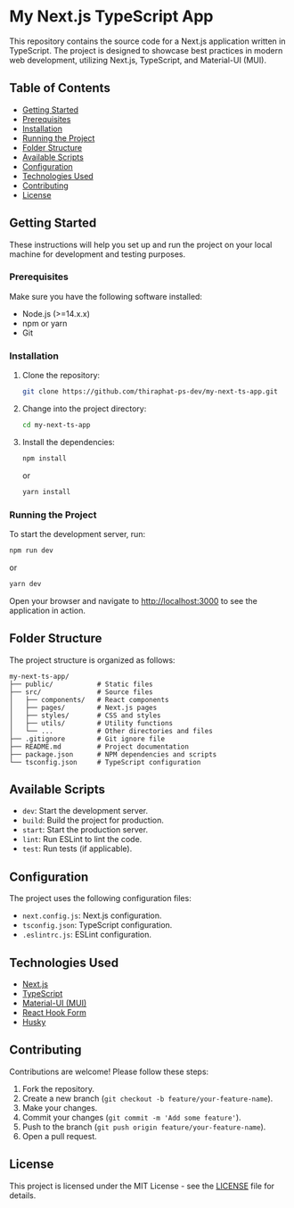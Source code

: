# My Next.js TypeScript App

This repository contains the source code for a Next.js application written in TypeScript. The project is designed to showcase best practices in modern web development, utilizing Next.js, TypeScript, and Material-UI (MUI).

## Table of Contents

- [Getting Started](#getting-started)
- [Prerequisites](#prerequisites)
- [Installation](#installation)
- [Running the Project](#running-the-project)
- [Folder Structure](#folder-structure)
- [Available Scripts](#available-scripts)
- [Configuration](#configuration)
- [Technologies Used](#technologies-used)
- [Contributing](#contributing)
- [License](#license)

## Getting Started

These instructions will help you set up and run the project on your local machine for development and testing purposes.

### Prerequisites

Make sure you have the following software installed:

- Node.js (>=14.x.x)
- npm or yarn
- Git

### Installation

1. Clone the repository:
   ```bash
   git clone https://github.com/thiraphat-ps-dev/my-next-ts-app.git
   ```
2. Change into the project directory:
   ```bash
   cd my-next-ts-app
   ```
3. Install the dependencies:
   ```bash
   npm install
   ```
   or
   ```bash
   yarn install
   ```

### Running the Project

To start the development server, run:

```bash
npm run dev
```

or

```bash
yarn dev
```

Open your browser and navigate to [http://localhost:3000](http://localhost:3000) to see the application in action.

## Folder Structure

The project structure is organized as follows:

```plaintext
my-next-ts-app/
├── public/           # Static files
├── src/              # Source files
│   ├── components/   # React components
│   ├── pages/        # Next.js pages
│   ├── styles/       # CSS and styles
│   ├── utils/        # Utility functions
│   └── ...           # Other directories and files
├── .gitignore        # Git ignore file
├── README.md         # Project documentation
├── package.json      # NPM dependencies and scripts
└── tsconfig.json     # TypeScript configuration
```

## Available Scripts

- `dev`: Start the development server.
- `build`: Build the project for production.
- `start`: Start the production server.
- `lint`: Run ESLint to lint the code.
- `test`: Run tests (if applicable).

## Configuration

The project uses the following configuration files:

- `next.config.js`: Next.js configuration.
- `tsconfig.json`: TypeScript configuration.
- `.eslintrc.js`: ESLint configuration.

## Technologies Used

- [Next.js](https://nextjs.org/)
- [TypeScript](https://www.typescriptlang.org/)
- [Material-UI (MUI)](https://mui.com/)
- [React Hook Form](https://react-hook-form.com/)
- [Husky](https://github.com/typicode/husky)

## Contributing

Contributions are welcome! Please follow these steps:

1. Fork the repository.
2. Create a new branch (`git checkout -b feature/your-feature-name`).
3. Make your changes.
4. Commit your changes (`git commit -m 'Add some feature'`).
5. Push to the branch (`git push origin feature/your-feature-name`).
6. Open a pull request.

## License

This project is licensed under the MIT License - see the [LICENSE](LICENSE) file for details.
